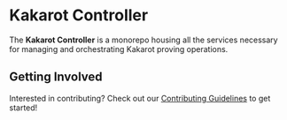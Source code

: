 # Kakarot Controller

The **Kakarot Controller** is a monorepo housing all the services necessary for managing and orchestrating Kakarot proving operations.

## Getting Involved

Interested in contributing? Check out our [Contributing Guidelines](CONTRIBUTING.md) to get started! 
